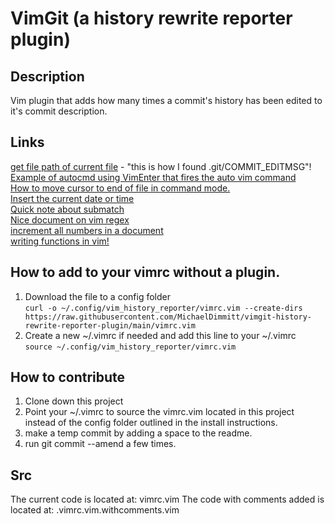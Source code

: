 # VimGit (a history rewrite reporter plugin)

## Description
Vim plugin that adds how many times a commit's history has been edited to it's commit description.

## Links
[get file path of current file](https://vi.stackexchange.com/a/1885/48719) - "this is how I found .git/COMMIT_EDITMSG"!
[Example of autocmd using VimEnter that fires the auto vim command](https://www.reddit.com/r/vim/comments/t5ebgq/how_to_run_a_shell_command_when_i_open_or_close_a/)   
[How to move cursor to end of file in command mode.](https://stackoverflow.com/questions/17012308/move-cursor-to-end-of-file-in-vim)  
[Insert the current date or time](https://vimtricks.com/p/insert-the-current-date-or-time/)  
[Quick note about submatch](https://stackoverflow.com/questions/67353566/how-does-the-submatch-command-work-in-vim)  
[Nice document on vim regex](https://dev.to/iggredible/learning-vim-regex-26ep)  
[increment all numbers in a document](https://stackoverflow.com/questions/10420797/vim-regex-increment-all-numbers-by-1)  
[writing functions in vim!](https://learnvim.irian.to/vimscript/vimscript_functions)  

## How to add to your vimrc without a plugin.
1. Download the file to a config folder  
`curl -o ~/.config/vim_history_reporter/vimrc.vim --create-dirs https://raw.githubusercontent.com/MichaelDimmitt/vimgit-history-rewrite-reporter-plugin/main/vimrc.vim`
2. Create a new ~/.vimrc if needed and add this line to your ~/.vimrc  
`source ~/.config/vim_history_reporter/vimrc.vim`

## How to contribute
1. Clone down this project  
2. Point your ~/.vimrc to source the vimrc.vim located in this project instead of the config folder outlined in the install instructions.  
3. make a temp commit by adding a space to the readme.  
4. run git commit --amend a few times.  

## Src
The current code is located at: vimrc.vim
The code with comments added is located at: .vimrc.vim.withcomments.vim

